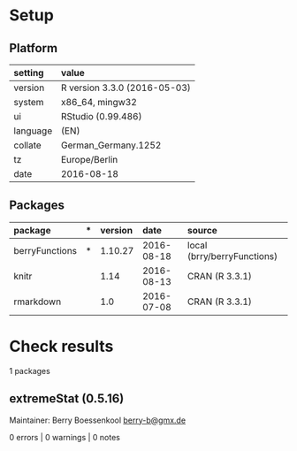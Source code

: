 # Setup

## Platform

|setting  |value                        |
|:--------|:----------------------------|
|version  |R version 3.3.0 (2016-05-03) |
|system   |x86_64, mingw32              |
|ui       |RStudio (0.99.486)           |
|language |(EN)                         |
|collate  |German_Germany.1252          |
|tz       |Europe/Berlin                |
|date     |2016-08-18                   |

## Packages

|package        |*  |version |date       |source                      |
|:--------------|:--|:-------|:----------|:---------------------------|
|berryFunctions |*  |1.10.27 |2016-08-18 |local (brry/berryFunctions) |
|knitr          |   |1.14    |2016-08-13 |CRAN (R 3.3.1)              |
|rmarkdown      |   |1.0     |2016-07-08 |CRAN (R 3.3.1)              |

# Check results
1 packages

## extremeStat (0.5.16)
Maintainer: Berry Boessenkool <berry-b@gmx.de>

0 errors | 0 warnings | 0 notes

